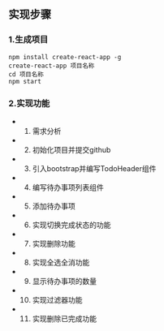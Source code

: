## 实现步骤
### 1.生成项目
```
npm install create-react-app -g
create-react-app 项目名称
cd 项目名称
npm start

```
### 2.实现功能
- 1. 需求分析
- 2. 初始化项目并提交github
- 3. 引入bootstrap并编写TodoHeader组件
- 4. 编写待办事项列表组件
- 5. 添加待办事项
- 6. 实现切换完成状态的功能
- 7. 实现删除功能
- 8. 实现全选全消功能
- 9. 显示待办事项的数量
- 10. 实现过滤器功能
- 11. 实现删除已完成功能